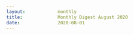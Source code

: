 ```yaml
---
layout:            monthly
title:             Monthly Digest August 2020
date:              2020-08-01
---
```

